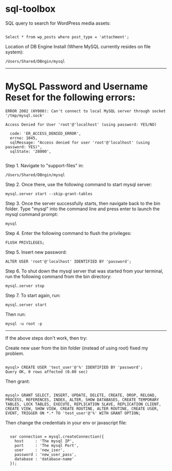 # sql-toolbox

SQL query to search for WordPress media assets:

```

Select * from wp_posts where post_type = 'attachment';

```

Location of DB Engine Install (Where MySQL currently resides on file system):

```
/Users/Shared/DBngin/mysql

```
<hr>

# MySQL Password and Username Reset for the following errors:

```
ERROR 2002 (HY000): Can't connect to local MySQL server through socket '/tmp/mysql.sock' 

```

```
Access Denied for User 'root'@'localhost' (using password: YES/NO)

```

```
  code: 'ER_ACCESS_DENIED_ERROR',
  errno: 1045,
  sqlMessage: "Access denied for user 'root'@'localhost' (using password: YES)",
  sqlState: '28000',
  
```

Step 1. Navigate to "support-files" in:

```
/Users/Shared/DBngin/mysql

```

Step 2. Once there, use the following command to start mysql server:

```
mysql.server start --skip-grant-tables

```

Step 3. Once the server successfully starts, then navigate back to the bin folder. Type "mysql" into the command line and press enter to launch the mysql command prompt:

```
mysql

```

Step 4. Enter the following command to flush the privileges:

```
FLUSH PRIVILEGES;

```

Step 5. Insert new password:

```
ALTER USER 'root'@'localhost' IDENTIFIED BY 'password';

```

Step 6. To shut down the mysql server that was started from your terminal, run the following command from the bin directory:

```
mysql.server stop

```

Step 7. To start again, run:

```
mysql.server start

```

Then run:

```
mysql -u root -p

```

<hr>

If the above steps don't work, then try:


Create new user from the bin folder (instead of using root) fixed my problem.

```

mysql> CREATE USER 'test_user'@'%' IDENTIFIED BY 'password';
Query OK, 0 rows affected (0.00 sec)

```

Then grant:

```

mysql> GRANT SELECT, INSERT, UPDATE, DELETE, CREATE, DROP, RELOAD, PROCESS, REFERENCES, INDEX, ALTER, SHOW DATABASES, CREATE TEMPORARY TABLES, LOCK TABLES, EXECUTE, REPLICATION SLAVE, REPLICATION CLIENT, CREATE VIEW, SHOW VIEW, CREATE ROUTINE, ALTER ROUTINE, CREATE USER, EVENT, TRIGGER ON *.* TO 'test_user'@'%' WITH GRANT OPTION;

```

Then change the credentials in your env or javascript file:

```

  var connection = mysql.createConnection({
    host     : 'The mysql IP',
    port     : 'The mysql Port',
    user     : 'new_iser',
    password : 'new_user_pass',
    database : 'database-name'
  }); 

```
